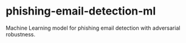 # phishing-email-detection-ml
Machine Learning model for phishing email detection with adversarial robustness.
